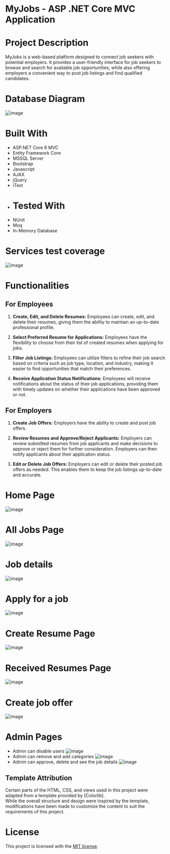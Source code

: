 # MyJobs - ASP .NET Core MVC Application
# Project Description
 MyJobs is a web-based platform designed to connect job seekers with potential employers. It provides a user-friendly interface for job seekers to browse and search for available job opportunities, while also offering employers a convenient way to post job listings and find qualified candidates. 
# Database Diagram
![image](https://github.com/Hopki23/MyJobs/assets/95144139/1ff6f00d-6012-4de8-bc1d-14d753ec726f)
# Built With
* ASP.NET Core 6 MVC
* Entity Framework Core
* MSSQL Server
* Bootstrap
* Javascript
* AJAX
* jQuery
* iText
* # Tested With
* NUnit
* Moq
* In-Memory Database
# Services test coverage
![image](https://github.com/Hopki23/MyJobs/assets/95144139/dd92cb35-1727-4420-ab8e-0afb384245a4)
# Functionalities
## For Employees
1. **Create, Edit, and Delete Resumes:**
   Employees can create, edit, and delete their resumes, giving them the ability to maintain an up-to-date professional profile.

2. **Select Preferred Resume for Applications:**
   Employees have the flexibility to choose from their list of created resumes when applying for jobs.

3. **Filter Job Listings:**
   Employees can utilize filters to refine their job search based on criteria such as job type, location, and industry, making it easier to find opportunities that match their preferences.

4. **Receive Application Status Notifications:**
   Employees will receive notifications about the status of their job applications, providing them with timely updates on whether their applications have been approved or not.
## For Employers
1. **Create Job Offers:**
   Employers have the ability to create and post job offers.

2. **Review Resumes and Approve/Reject Applicants:**
   Employers can review submitted resumes from job applicants and make decisions to approve or reject them for further consideration. Employers can then notify applicants about their application status.

3. **Edit or Delete Job Offers:**
   Employers can edit or delete their posted job offers as needed. This enables them to keep the job listings up-to-date and accurate.
# Home Page 
![image](https://github.com/Hopki23/MyJobs/assets/95144139/4bcd972f-8504-406f-bf2d-2e4994588383)
# All Jobs Page
![image](https://github.com/Hopki23/MyJobs/assets/95144139/a0bc02c5-6312-431c-b083-a4137b8b247c)
# Job details
![image](https://github.com/Hopki23/MyJobs/assets/95144139/8b178fb8-2231-4db3-bf2b-8efc25eb28ed)
# Apply for a job
![image](https://github.com/Hopki23/MyJobs/assets/95144139/97ae6a0c-2fa2-42cc-9f10-5fa7ac2ad586)
# Create Resume Page
![image](https://github.com/Hopki23/MyJobs/assets/95144139/1bb4ef66-94da-492a-baf6-8d3b9bd0818f)
# Received Resumes Page
![image](https://github.com/Hopki23/MyJobs/assets/95144139/2eb9b613-853f-483f-94fa-532bc4deed43)
# Create job offer
![image](https://github.com/Hopki23/MyJobs/assets/95144139/283626ca-cec6-47b8-85d8-8136a93a745c)
# Admin Pages
+ Admin can disable users
![image](https://github.com/Hopki23/MyJobs/assets/95144139/0b862e49-1cd0-4af6-9b0e-647a169fd9c4)
+ Admin can remove and add categories
![image](https://github.com/Hopki23/MyJobs/assets/95144139/c4ab36e3-02be-47d2-bd91-17657525540e)
+ Admin can approve, delete and see the job details
![image](https://github.com/Hopki23/MyJobs/assets/95144139/ccd90c0f-abf6-42e0-b5f0-bd0df08f2d59)
## Template Attribution
Certain parts of the HTML, CSS, and views used in this project were adapted from a template provided by [Colorlib].
<br>
While the overall structure and design were inspired by the template, modifications have been made to customize the content to suit the requirements of this project.
# License
This project is licensed with the [MIT license](https://github.com/Hopki23/MyJobs/blob/main/LICENSE).




